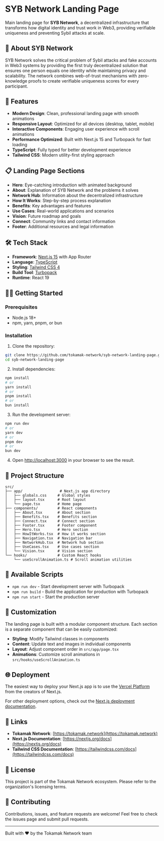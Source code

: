 # SYB Network Landing Page

Main landing page for **SYB Network**, a decentralized infrastructure that transforms how digital identity and trust work in Web3, providing verifiable uniqueness and preventing Sybil attacks at scale.

## 🌟 About SYB Network

SYB Network solves the critical problem of Sybil attacks and fake accounts in Web3 systems by providing the first truly decentralized solution that ensures one person equals one identity while maintaining privacy and scalability. The network combines web-of-trust mechanisms with zero-knowledge proofs to create verifiable uniqueness scores for every participant.

## 🚀 Features

- **Modern Design**: Clean, professional landing page with smooth animations
- **Responsive Layout**: Optimized for all devices (desktop, tablet, mobile)
- **Interactive Components**: Engaging user experience with scroll animations
- **Performance Optimized**: Built with Next.js 15 and Turbopack for fast loading
- **TypeScript**: Fully typed for better development experience
- **Tailwind CSS**: Modern utility-first styling approach

## 📋 Landing Page Sections

- **Hero**: Eye-catching introduction with animated background
- **About**: Explanation of SYB Network and the problems it solves
- **Network Hub**: Information about the decentralized infrastructure
- **How It Works**: Step-by-step process explanation
- **Benefits**: Key advantages and features
- **Use Cases**: Real-world applications and scenarios
- **Vision**: Future roadmap and goals
- **Connect**: Community links and contact information
- **Footer**: Additional resources and legal information

## 🛠️ Tech Stack

- **Framework**: [Next.js 15](https://nextjs.org/) with App Router
- **Language**: [TypeScript](https://www.typescriptlang.org/)
- **Styling**: [Tailwind CSS 4](https://tailwindcss.com/)
- **Build Tool**: [Turbopack](https://turbo.build/pack)
- **Runtime**: React 19

## 🏃‍♂️ Getting Started

### Prerequisites

- Node.js 18+ 
- npm, yarn, pnpm, or bun

### Installation

1. Clone the repository:
```bash
git clone https://github.com/tokamak-network/syb-network-landing-page.git
cd syb-network-landing-page
```

2. Install dependencies:
```bash
npm install
# or
yarn install
# or
pnpm install
# or
bun install
```

3. Run the development server:
```bash
npm run dev
# or
yarn dev
# or
pnpm dev
# or
bun dev
```

4. Open [http://localhost:3000](http://localhost:3000) in your browser to see the result.

## 📁 Project Structure

```
src/
├── app/                 # Next.js app directory
│   ├── globals.css     # Global styles
│   ├── layout.tsx      # Root layout
│   └── page.tsx        # Home page
├── components/         # React components
│   ├── About.tsx       # About section
│   ├── Benefits.tsx    # Benefits section
│   ├── Connect.tsx     # Connect section
│   ├── Footer.tsx      # Footer component
│   ├── Hero.tsx        # Hero section
│   ├── HowItWorks.tsx  # How it works section
│   ├── Navigation.tsx  # Navigation bar
│   ├── NetworkHub.tsx  # Network hub section
│   ├── UseCases.tsx    # Use cases section
│   └── Vision.tsx      # Vision section
└── hooks/              # Custom React hooks
    └── useScrollAnimation.ts # Scroll animation utilities
```

## 🔧 Available Scripts

- `npm run dev` - Start development server with Turbopack
- `npm run build` - Build the application for production with Turbopack
- `npm run start` - Start the production server

## 🎨 Customization

The landing page is built with a modular component structure. Each section is a separate component that can be easily customized:

- **Styling**: Modify Tailwind classes in components
- **Content**: Update text and images in individual components
- **Layout**: Adjust component order in `src/app/page.tsx`
- **Animations**: Customize scroll animations in `src/hooks/useScrollAnimation.ts`

## 🌐 Deployment

The easiest way to deploy your Next.js app is to use the [Vercel Platform](https://vercel.com/new?utm_medium=default-template&filter=next.js&utm_source=create-next-app&utm_campaign=create-next-app-readme) from the creators of Next.js.

For other deployment options, check out the [Next.js deployment documentation](https://nextjs.org/docs/app/building-your-application/deploying).

## 🔗 Links

- **Tokamak Network**: [https://tokamak.network](https://tokamak.network)
- **Next.js Documentation**: [https://nextjs.org/docs](https://nextjs.org/docs)
- **Tailwind CSS Documentation**: [https://tailwindcss.com/docs](https://tailwindcss.com/docs)

## 📄 License

This project is part of the Tokamak Network ecosystem. Please refer to the organization's licensing terms.

## 🤝 Contributing

Contributions, issues, and feature requests are welcome! Feel free to check the issues page and submit pull requests.

---

Built with ❤️ by the Tokamak Network team